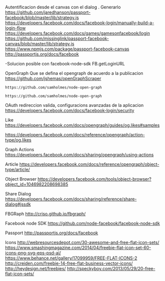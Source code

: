 
Autentificacion desde el canvas con el dialog . Generarlo
  https://github.com/jaredhanson/passport-facebook/blob/master/lib/strategy.js
  https://developers.facebook.com/docs/facebook-login/manually-build-a-login-flow
  https://developers.facebook.com/docs/games/gamesonfacebook/login
  https://github.com/missinglink/passport-facebook-canvas/blob/master/lib/strategy.js
  https://www.npmjs.com/package/passport-facebook-canvas
  http://passportjs.org/docs/facebook

  -Solucion posible con facebook-node-sdk FB.getLoginURL

OpenGraph
  Que se defina el opengraph de acuerdo a la publicacion
    https://github.com/jshemas/openGraphScraper

    https://github.com/samholmes/node-open-graph

    https://github.com/samholmes/node-open-graph


OAuth redireccion valida, configuracions avanzadas de la aplicacion
  https://developers.facebook.com/docs/facebook-login/security


Like
  https://developers.facebook.com/docs/opengraph/guides/og.likes#samples

  https://developers.facebook.com/docs/reference/opengraph/action-type/og.likes

Graph Actions
  https://developers.facebook.com/docs/sharing/opengraph/using-actions


Article
  https://developers.facebook.com/docs/reference/opengraph/object-type/article/

Object Browser
  https://developers.facebook.com/tools/object-browser?object_id=1046982208698385

Share Dialog
  https://developers.facebook.com/docs/sharing/reference/share-dialog#jssdk

FBGRaph
  http://criso.github.io/fbgraph/

Facebook node SDK
  https://github.com/node-facebook/facebook-node-sdk

Passport
  http://passportjs.org/docs/facebook

Icons
http://webresourcesdepot.com/30-awesome-and-free-flat-icon-sets/
https://www.smashingmagazine.com/2014/04/freebie-flat-icon-set-60-icons-png-svg-eps-psd-ai/
https://www.behance.net/gallery/17099959/FREE-FLAT-ICONS-2
http://creiden.com/freebie-14-free-flat-business-vector-icons/
http://heydesign.net/freebies/
http://speckyboy.com/2013/05/29/20-free-flat-icon-sets/
